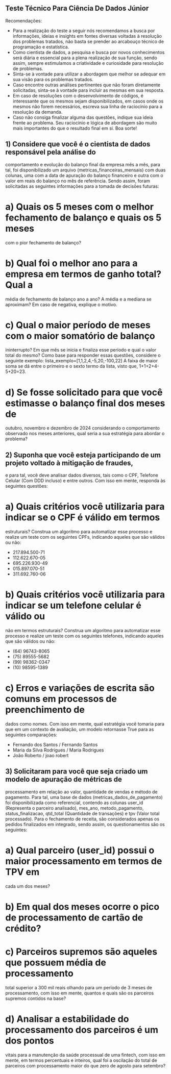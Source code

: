 ## Teste Técnico Para Ciência De Dados Júnior
Recomendações:
- Para a realização do teste a seguir nós recomendamos a
busca por informações, ideias e insights em fontes diversas
voltadas à resolução dos problemas tratados, não basta se
prender ao arcabouço técnico de programação e estatística.
- Como cientista de dados, a pesquisa e busca por novos
conhecimentos será diária e essencial para a plena realização
de sua função, sendo assim, sempre estimulamos a
criatividade e curiosidade para resolução de problemas.
- Sinta-se à vontade para utilizar a abordagem que melhor se
adequar em sua visão para os problemas tratados.
- Caso encontre outras análises pertinentes que não foram
diretamente solicitadas, sinta-se à vontade para incluir as
mesmas em sua resposta.
- Em caso de resoluções com o desenvolvimento de códigos, é
interessante que os mesmos sejam disponibilizados, em
casos onde os mesmos não forem necessários, escreva sua
linha de raciocínio para a resolução da demanda.
- Caso não consiga finalizar alguma das questões, indique sua
ideia frente ao problema. Seu raciocínio e lógica de
abordagem são muito mais importantes do que o resultado
final em si.
Boa sorte!

## 1) Considere que você é o cientista de dados responsável pela análise do
comportamento e evolução do balanço final da empresa mês a mês, para tal, foi
disponibilizado um arquivo (metricas_financeiras_mensais) com duas colunas, uma
com a data de apuração do balanço financeiro e outra com o valor em reais do
balanço no mês de referência. Sendo assim, foram solicitadas as seguintes
informações para a tomada de decisões futuras:
# a) Quais os 5 meses com o melhor fechamento de balanço e quais os 5 meses
com o pior fechamento de balanço?
# b) Qual foi o melhor ano para a empresa em termos de ganho total? Qual a
média de fechamento de balanço ano a ano? A média e a mediana se
aproximam? Em caso de negativa, explique o motivo.
# c) Qual o maior período de meses com o maior somatório de balanço
ininterrupto? Em que mês se inicia e finaliza esse período e qual o valor total
do mesmo? Como base para responder essas questões, considere o
seguinte exemplo:
lista_exemplo=[1,1,2,4,-5,20,-100,22]
A faixa de maior soma se dá entre o primeiro e o sexto termo da lista, visto
que, 1+1+2+4-5+20=23.
# d) Se fosse solicitado para que você estimasse o balanço final dos meses de
outubro, novembro e dezembro de 2024 considerando o comportamento
observado nos meses anteriores, qual seria a sua estratégia para abordar o
problema?
## 2) Suponha que você esteja participando de um projeto voltado à mitigação de fraudes,
e para tal, você deve analisar dados diversos, tais como o CPF, Telefone Celular
(Com DDD incluso) e entre outros. Com isso em mente, responda às seguintes
questões:
# a) Quais critérios você utilizaria para indicar se o CPF é válido em termos
estruturais? Construa um algoritmo para automatizar esse processo e realize
um teste com os seguintes CPFs, indicando aqueles que são válidos ou não:
- 217.894.500-71
- 112.622.670-05
- 695.226.930-49
- 015.897.070-51
- 311.692.760-06
# b) Quais critérios você utilizaria para indicar se um telefone celular é válido ou
não em termos estruturais? Construa um algoritmo para automatizar esse
processo e realize um teste com os seguintes telefones, indicando aqueles
que são válidos ou não:
- (64) 96743-8065
- (75) 89555-5682
- (99) 98362-0347
- (10) 98595-1389
# c) Erros e variações de escrita são comuns em processos de preenchimento de
dados como nomes. Com isso em mente, qual estratégia você tomaria para
que em um contexto de avaliação, um modelo retornasse True para as
seguintes comparações:
- Fernando dos Santos / Fernando Santos
- Maria da Silva Rodrigues / Maria Rodrigues
- João Roberto / joao robert
## 3) Solicitaram para você que seja criado um modelo de apuração de métricas de
processamento em relação ao valor, quantidade de vendas e método de pagamento.
Para tal, uma base de dados (metricas_dados_de_pagamento) foi disponibilizada
como referencial, contendo as colunas user_id (Representa o parceiro analisado),
mes_ano, metodo_pagamento, status_finalizacao, qtd_total (Quantidade de
transações) e tpv (Valor total processado). Para o fechamento de receita, são
considerados apenas os pedidos finalizados em integrado, sendo assim, os
questionamentos são os seguintes:
# a) Qual parceiro (user_id) possui o maior processamento em termos de TPV em
cada um dos meses?
# b) Em qual dos meses ocorre o pico de processamento de cartão de crédito?
# c) Parceiros supremos são aqueles que possuem média de processamento
total superior a 300 mil reais olhando para um período de 3 meses de
processamento, com isso em mente, quantos e quais são os parceiros
supremos contidos na base?
# d) Analisar a estabilidade do processamento dos parceiros é um dos pontos
vitais para a manutenção da saúde processual de uma fintech, com isso em
mente, em termos percentuais e inteiros, qual foi a oscilação do total de
parceiros com processamento maior do que zero de agosto para setembro?